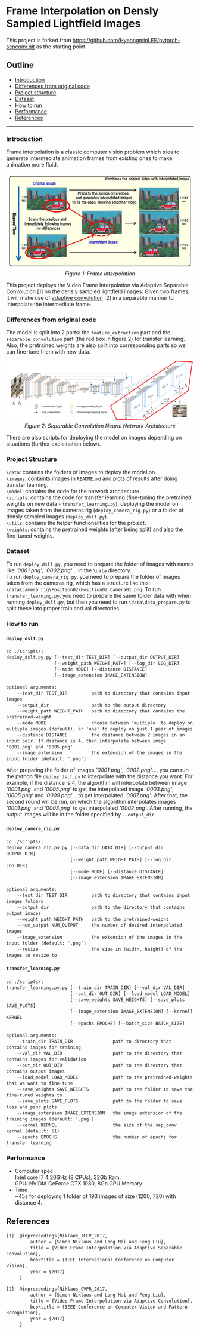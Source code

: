 # Frame Interpolation on Densly Sampled Lightfield Images
This project is forked from https://github.com/HyeongminLEE/pytorch-sepconv.git as the starting point.  
## Outline
* [Introduction](#Introduction)
* [Differences from original code](#Differences-from-original-code)
* [Project structure](#Project-structure)
* [Dataset](#Dataset)
* [How to run](#How-to-run)
* [Performance](#Performance)
* [References](#References)
***

### Introduction
Frame interpolation is a classic computer vision problem which tries to generate intermediate animation frames from existing ones to make animation more fluid.  
<p align="center">
    <img src="images/frameInterpolation.jpg" alt><br>
    <em>Figure 1: Frame interpolation</em>
</p>

This project deploys the Video Frame Interpolation via Adaptive Separable Convolution [1] on the densly sampled lightfield images. Given two frames, it will make use of [adaptive convolution](http://graphics.cs.pdx.edu/project/adaconv) [2] in a separable manner to interpolate the intermediate frame.  

### Differences from original code
The model is split into 2 parts: the `feature_extraction` part and the `separable_convolution` part (the red box in figure 2) for transfer learning.  Also, the pretrained weights are also split into corresponding parts so we can fine-tune them with new data.  
<p align="center">
    <img src="images/Model.png" alt>
    <em>Figure 2: Separable Convolution Neural Network Architecture</em>
</p>
There are also scripts for deploying the model on images depending on situations (further explaination below).  

### Project Structure
`\data`: contains the folders of images to deploy the model on.  
`\images`: containts images in `README.md` and plots of results after doing transfer learning.  
`\model`: contains the code for the network architecture.  
`\scripts`: contains the code for transfer learning (fine-tuning the pretrained weights on new data - `transfer_learning.py`), deploying the model on images taken from the cameras rig (`deploy_camera_rig.py`) or a folder of densly sampled images (`deploy_dslf.py`).  
`\utils`: contains the helper functionalities for the project.  
`\weights`: contains the pretrained weights (after being split) and also the fine-tuned weights.

### Dataset
To run `deploy_dslf.py`, you need to prepare the folder of images with names like *'0001.png'*, *'0002.png'*... in the `\data` directory.  
To run `deploy_camera_rig.py`, you need to prepare the folder of images taken from the cameras rig, which has a structure like this: `\data\camera_rig\Position02\Position02_Camera01.png`.
To run `transfer_learning.py`, you need to prepare the same folder data with when running `deploy_dslf.py`, but then you need to run `\data\data_prepare.py` to split these into proper train and val directories.

### How to run
#### `deploy_dslf.py`
```
cd ./scripts/;
deploy_dslf.py.py [--test_dir TEST_DIR] [--output_dir OUTPUT_DIR]
                  [--weight_path WEIGHT_PATH] [--log_dir LOG_DIR] 
                  [--mode MODE] [--distance DISTANCE] 
                  [--image_extension IMAGE_EXTENSION] 

optional arguments:
    --test_dir TEST_DIR         path to directory that contains input images
    --output_dir                path to the output directory
    --weight_path WEIGHT_PATH   path to directory that contains the pretrained-weight
    --mode MODE                 choose between 'multiple' to deploy on multiple images (default), or 'one' to deploy on just 1 pair of images
    --distance DISTANCE         the distance between 2 images in an input pair. If distance is 4, then interpolate between image '0001.png' and '0005.png'
    --image_extension           the extension of the images in the input folder (default: '.png')
```
After preparing the folder of images *'0001.png'*, *'0002.png'*..., you can run the python file `deploy_dslf.py` to interpolate with the distance you want. For example, if the distance is 4, the algorithm will interpolate between image *'0001.png'* and *'0005.png'* to get the interpolated image *'0003.png'*, *'0005.png'* and *'0009.png'*... to get interpolated *'0007.png'*. After that, the second round will be run, on which the algorithm interpolates images *'0001.png'* and *'0003.png'* to get interpolated *'0002.png'*. After running, the output images will be in the folder specified by `--output_dir`.

#### `deploy_camera_rig.py`
```
cd ./scripts/;
deploy_camera_rig.py.py [--data_dir DATA_DIR] [--output_dir OUTPUT_DIR]
                        [--weight_path WEIGHT_PATH] [--log_dir LOG_DIR] 
                        [--mode MODE] [--distance DISTANCE] 
                        [--image_extension IMAGE_EXTENSION] 

optional arguments:
    --test_dir TEST_DIR         path to directory that contains input images folders
    --output_dir                path to the directory that contains output images
    --weight_path WEIGHT_PATH   path to the pretrained-weight
    --num_output NUM_OUTPUT     the number of desired interpolated images
    --image_extension           the extension of the images in the input folder (default: '.png')
    --resize                    the size in (width, height) of the images to resize to
```

#### `transfer_learning.py`
```
cd ./scripts/;
transfer_learning.py.py [--train_dir TRAIN_DIR] [--val_dir VAL_DIR]
                        [--out_dir OUT_DIR] [--load_model LOAD_MODEL] 
                        [--save_weights SAVE_WEIGHTS] [--save_plots SAVE_PLOTS] 
                        [--image_extension IMAGE_EXTENSION] [--kernel] KERNEL
                        [--epochs EPOCHS] [--batch_size BATCH_SIZE]

optional arguments:
    --train_dir TRAIN_DIR               path to directory that contains images for training
    --val_dir VAL_DIR                   path to the directory that contains images for validation
    --out_dir OUT_DIR                   path to the directory that contains output images
    --load_model LOAD_MODEL             path to the pretrained-weights that we want to fine-tune
    --save_weights SAVE_WEIGHTS         path to the folder to save the fine-tuned weights to
    --save_plots SAVE_PLOTS             path to the folder to save loss and psnr plots
    --image_extension IMAGE_EXTENSION   the image extension of the training images (default: '.png')
    --kernel KERNEL                     the size of the sep_conv kernel (default: 51)
    --epochs EPOCHS                     the number of epochs for transfer learning
```


### Performance 
* Computer spec  
Intel core i7 4.20GHz (8 CPUs), 32Gb Ram.  
GPU: NVIDIA GeForce GTX 1080, 8Gb GPU Memory
* Time  
~45s for deploying 1 folder of 193 images of size (1200, 720) with distance 4.


## References
```
[1]  @inproceedings{Niklaus_ICCV_2017,
         author = {Simon Niklaus and Long Mai and Feng Liu},
         title = {Video Frame Interpolation via Adaptive Separable Convolution},
         booktitle = {IEEE International Conference on Computer Vision},
         year = {2017}
     }
```

```
[2]  @inproceedings{Niklaus_CVPR_2017,
         author = {Simon Niklaus and Long Mai and Feng Liu},
         title = {Video Frame Interpolation via Adaptive Convolution},
         booktitle = {IEEE Conference on Computer Vision and Pattern Recognition},
         year = {2017}
     }
```